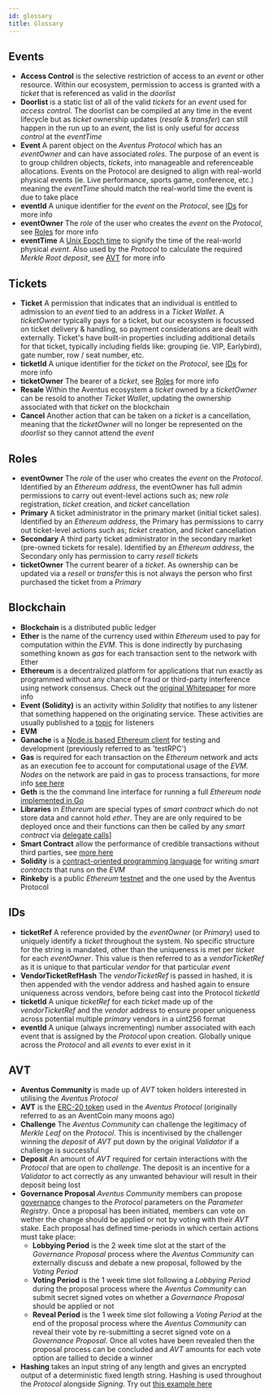```yaml
---
id: glossary
title: Glossary
---
```


## Events

- **Access Control** is the selective restriction of access to an _event_ or other resource. Within our ecosystem, permission to access is granted with a _ticket_ that is referenced as valid in the _doorlist_
- **Doorlist** is a static list of all of the valid _tickets_ for an _event_ used for _access control_. The doorlist can be compiled at any time in the event lifecycle but as _ticket_ ownership updates (_resale_ & _transfer_) can still happen in the run up to an _event_, the list is only useful for _access control_ at the _eventTime_
- **Event** A parent object on the _Aventus Protocol_ which has an _eventOwner_ and can have associated _roles_. The purpose of an event is to group children objects, _tickets_, into manageable and referenceable allocations. Events on the Protocol are designed to align with real-world physical events (ie. Live performance, sports game, conference, etc.) meaning the _eventTime_ should match the real-world time the event is due to take place
- **eventId** A unique identifier for the _event_ on the _Protocol_, see [IDs](glossary#ids) for more info
- **eventOwner** The _role_ of the user who creates the _event_ on the _Protocol_, see [Roles](glossary#roles) for more info
- **eventTime** A [Unix Epoch time](https://en.wikipedia.org/wiki/Unix_time) to signify the time of the real-world physical _event_. Also used by the _Protocol_ to calculate the required _Merkle Root_ _deposit_, see [AVT](glossary#avt) for more info

## Tickets

- **Ticket** A permission that indicates that an individual is entitled to admission to an _event_ tied to an address in a _Ticket Wallet_. A _ticketOwner_ typically pays for a ticket, but our ecosystem is focussed on ticket delivery & handling, so payment considerations are dealt with externally. Ticket's have built-in properties including additional details for that ticket, typically including fields like: grouping (ie. VIP, Earlybird), gate number, row / seat number, etc.
- **ticketId** A unique identifier for the _ticket_ on the _Protocol_, see [IDs](glossary#ids) for more info
- **ticketOwner** The bearer of a _ticket_, see [Roles](glossary#roles) for more info
- **Resale** Within the Aventus ecosystem a _ticket_ owned by a _ticketOwner_ can be resold to another _Ticket Wallet_, updating the ownership associated with that _ticket_ on the blockchain
- **Cancel** Another action that can be taken on a _ticket_ is a cancellation, meaning that the _ticketOwner_ will no longer be represented on the _doorlist_ so they cannot attend the _event_

## Roles

- **eventOwner** The _role_ of the user who creates the _event_ on the _Protocol_. Identified by an _Ethereum_ _address_, the eventOwner has full admin permissions to carry out event-level actions such as; new _role_ registration, _ticket_ creation, and _ticket_ cancellation
- **Primary** A ticket administrator in the primary market (initial ticket sales). Identified by an _Ethereum_ _address_, the Primary has permissions to carry out ticket-level actions such as; _ticket_ creation, and _ticket_ cancellation
- **Secondary** A third party ticket administrator in the secondary market (pre-owned tickets for resale). Identified by an _Ethereum_ _address_, the Secondary only has permission to carry _resell_ _tickets_
- **ticketOwner** The current bearer of a _ticket_. As ownership can be updated via a _resell_ or _transfer_ this is not always the person who first purchased the ticket from a _Primary_

## Blockchain

- **Blockchain** is a distributed public ledger
- **Ether** is the name of the currency used within _Ethereum_ used to pay for computation within the _EVM_. This is done indirectly by purchasing something known as _gas_ for each transaction sent to the network with Ether
- **Ethereum** is a decentralized platform for applications that run exactly as programmed without any chance of fraud or third-party interference using network consensus. Check out the [original Whitepaper](https://github.com/ethereum/wiki/wiki/White-Paper) for more info
- **Event (Solidity)** is an activity within _Solidity_ that notifies to any listener that something happened on the originating service. These activities are usually published to a [topic](https://ethereum.stackexchange.com/questions/12950/what-are-event-topics) for listeners
- **EVM**
- **Ganache** is a [Node.js based Ethereum client](http://truffleframework.com/ganache/) for testing and development (previously referred to as 'testRPC')
- **Gas** is required for each transaction on the _Ethereum_ network and acts as an execution fee to account for computational usage of the _EVM_. _Nodes_ on the network are paid in gas to process transactions, for more info [see here](https://blockgeeks.com/guides/ethereum-gas-step-by-step-guide/)
- **Geth** is the the command line interface for running a full _Ethereum_ _node_ [implemented in Go](https://geth.ethereum.org/)
- **Libraries** in _Ethereum_ are special types of _smart contract_ which do not store data and cannot hold _ether_. They are are only required to be deployed once and their functions can then be called by any _smart contract_ via [delegate calls](https://blog.aragon.one/library-driven-development-in-solidity-2bebcaf88736)]
- **Smart Contract** allow the performance of credible transactions without third parties, see [more here](https://en.wikipedia.org/wiki/Smart_contract)
- **Solidity** is a [contract-oriented programming language](https://solidity.readthedocs.io/en/latest/) for writing _smart contracts_ that runs on the _EVM_
- **Rinkeby** is a public _Ethereum_ [testnet](https://support.coinbase.com/customer/en/portal/articles/1973566-what-is-the-testnet-) and the one used by the Aventus Protocol

## IDs

- **ticketRef** A reference provided by the _eventOwner_ (or _Primary_) used to uniquely identify a _ticket_ throughout the system. No specific structure for the string is mandated, other than the uniqueness is met per _ticket_ for each _eventOwner_. This value is then referred to as a _vendorTicketRef_ as it is unique to that particular _vendor_ for that particular _event_
- **VendorTicketRefHash** The _vendorTicketRef_ is passed in hashed, it is then appended with the vendor address and hashed again to ensure uniqueness across vendors, before being cast into the Protocol _ticketId_
- **ticketId** A unique _ticketRef_ for each _ticket_ made up of the _vendorTicketRef_ and the _vendor_ address to ensure proper uniqueness across potential multiple _primary_ vendors in a uint256 format
- **eventId** A unique (always incrementing) number associated with each event that is assigned by the _Protocol_ upon creation. Globally unique across the _Protocol_ and all _events_ to ever exist in it

## AVT

- **Aventus Community** is made up of _AVT_ token holders interested in utilising the _Aventus Protocol_
- **AVT** is the [ERC-20 token](https://en.wikipedia.org/wiki/ERC-20) used in the _Aventus Protocol_ (originally referred to as an AventCoin many moons ago)
- **Challenge** The _Aventus Community_ can challenge the legitimacy of _Merkle Leaf_ on the _Protocol_. This is incentivised by the challenger winning the _deposit_ of _AVT_ put down by the original _Validator_ if a challenge is successful
- **Deposit** An amount of _AVT_ required for certain interactions with the _Protocol_ that are open to _challenge_. The deposit is an incentive for a _Validator_ to act correctly as any unwanted behaviour will result in their deposit being lost
- **Governance Proposal** _Aventus Community_ members can propose [governance](https://blockonomi.com/blockchain-governance/) changes to the _Protocol_ parameters on the _Parameter Registry_. Once a proposal has been initiated, members can vote on wether the change should be applied or not by voting with their _AVT_ stake. Each proposal has defined time-periods in which certain actions must take place:
  - **Lobbying Period** is the 2 week time slot at the start of the _Governance Proposal_ process where the _Aventus Community_ can externally discuss and debate a new proposal, followed by the _Voting Period_
  - **Voting Period** is the 1 week time slot following a _Lobbying Period_ during the proposal process where the _Aventus Community_ can submit secret signed votes on whether a _Governance Proposal_ should be applied or not
  - **Reveal Period** is the 1 week time slot following a _Voting Period_ at the end of the proposal process where the _Aventus Community_ can reveal their vote by re-submitting a secret signed vote on a _Governance Proposal_. Once all votes have been revealed then the
  proposal process can be concluded and _AVT_ amounts for each vote option are tallied to decide a winner
- **Hashing** takes an input string of any length and gives an encrypted output of a deterministic fixed length string. Hashing is used throughout the _Protocol_ alongside _Signing_. Try out [this example here](https://emn178.github.io/online-tools/keccak_256.html)
